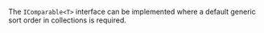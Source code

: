 The `IComparable<T>` interface can be implemented where a default generic sort order in collections is required.
